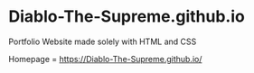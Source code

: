 # Diablo-The-Supreme.github.io
 
Portfolio Website made solely with HTML and CSS

Homepage = https://Diablo-The-Supreme.github.io/
